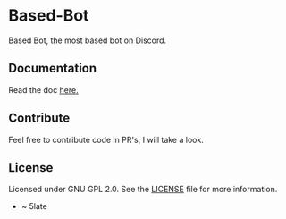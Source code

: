 # Based-Bot

Based Bot, the most based bot on Discord.

## Documentation

Read the doc [here.](https://slatedev.xyz/basedbot)

## Contribute

Feel free to contribute code in PR's, I will take a look.

## License

Licensed under GNU GPL 2.0. See the [LICENSE](./LICENSE) file for more information.

- ~ 5late
